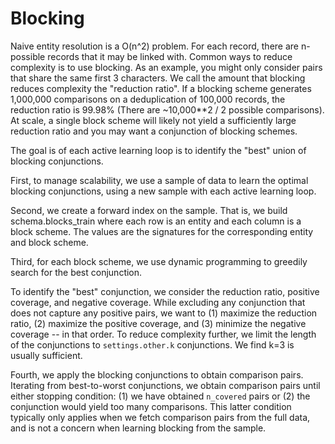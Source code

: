 # Blocking

Naive entity resolution is a O(n^2) problem. For each record, there are n-possible records that it may be linked with. Common ways to reduce complexity is to use blocking. As an example, you might only consider pairs that share the same first 3 characters. We call the amount that blocking reduces complexity the "reduction ratio". If a blocking scheme generates 1,000,000 comparisons on a deduplication of 100,000 records, the reduction ratio is 99.98% (There are ~10,000**2 / 2 possible comparisons). At scale, a single block scheme will likely not yield a sufficiently large reduction ratio and you may want a conjunction of blocking schemes.

The goal is of each active learning loop is to identify the "best" union of blocking conjunctions. 

First, to manage scalability, we use a sample of data to learn the optimal blocking conjunctions, using a new sample with each active learning loop. 

Second, we create a forward index on the sample. That is, we build schema.blocks_train where each row is an entity and each column is a block scheme. The values are the signatures for the corresponding entity and block scheme.

Third, for each block scheme, we use dynamic programming to greedily search for the best conjunction. 

To identify the "best" conjunction, we consider the reduction ratio, positive coverage, and negative coverage. While excluding any conjunction that does not capture any positive pairs, we want to (1) maximize the reduction ratio, (2) maximize the positive coverage, and (3) minimize the negative coverage -- in that order. To reduce complexity further, we limit the length of the conjunctions to `settings.other.k` conjunctions. We find k=3 is usually sufficient.

Fourth, we apply the blocking conjunctions to obtain comparison pairs. Iterating from best-to-worst conjunctions, we obtain comparison pairs until either stopping condition: (1) we have obtained `n_covered` pairs or (2) the conjunction would yield too many comparisons. This latter condition typically only applies when we fetch comparison pairs from the full data, and is not a concern when learning blocking from the sample.
